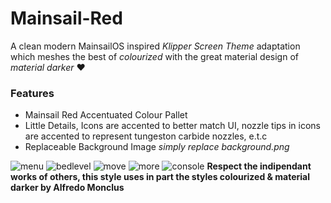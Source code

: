 # Mainsail-Red
A clean modern MainsailOS inspired *Klipper Screen Theme* adaptation which meshes the best of _colourized_ with the great material design of _material darker_ ❤️

### Features
- Mainsail Red Accentuated Colour Pallet
- Little Details, Icons are accented to better match UI, nozzle tips in icons are accented to represent tungeston carbide nozzles, e.t.c
- Replaceable Background Image _simply replace background.png_

![menu](https://github.com/Misunderstood-Wookiee/Mainsail-Red/assets/22002023/f5d543e2-7c29-42c4-bb8e-333fe84196c0)
![bedlevel](https://github.com/Misunderstood-Wookiee/Mainsail-Red/assets/22002023/081cdf7d-767f-43fb-a21f-1240310e4e64)
![move](https://github.com/Misunderstood-Wookiee/Mainsail-Red/assets/22002023/2e82e9cd-3bec-4696-a368-d425f2f09b3e)
![more](https://github.com/Misunderstood-Wookiee/Mainsail-Red/assets/22002023/c2805ebe-0ca9-43b6-8bd0-4f45040646b7)
![console](https://github.com/Misunderstood-Wookiee/Mainsail-Red/assets/22002023/177d58ef-5923-4c3d-9d47-94ad068f0fa2)
**Respect the indipendant works of others, this style uses in part the styles colourized & material darker by Alfredo Monclus**
